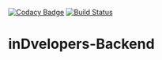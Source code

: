 [![Codacy Badge](https://api.codacy.com/project/badge/Grade/4dc3faf23c694315b2a714caf19487df)](https://app.codacy.com/gh/alvalfric/inDvelopers-Backend?utm_source=github.com&utm_medium=referral&utm_content=alvalfric/inDvelopers-Backend&utm_campaign=Badge_Grade_Settings)
[![Build Status](https://travis-ci.com/alvalfric/inDvelopers-Backend.svg?branch=main)](https://travis-ci.com/github/alvalfric/inDvelopers-Backend)

# inDvelopers-Backend


